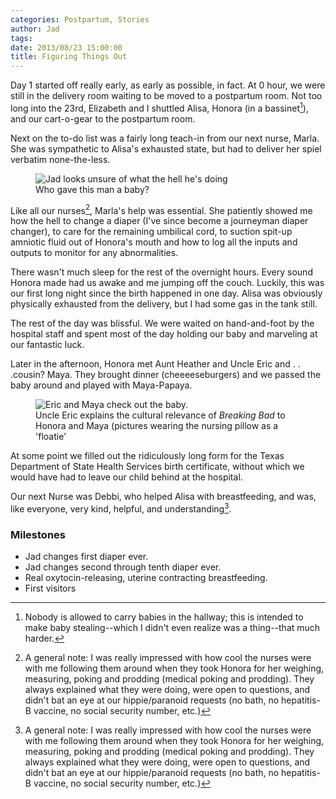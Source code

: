 ```yaml
---
categories: Postpartum, Stories
author: Jad
tags:
date: 2013/08/23 15:00:00
title: Figuring Things Out
---
```

Day 1 started off really early, as early as possible, in fact.  At 0 hour, we were still in the delivery room waiting to be moved to a postpartum room.  Not too long into the 23rd, Elizabeth and I shuttled Alisa, Honora (in a bassinet[^1]), and our cart-o-gear to the postpartum room. 

Next on the to-do list was a fairly long teach-in from our next nurse, Marla.  She was sympathetic to Alisa's exhausted state, but had to deliver her spiel verbatim none-the-less.  

<figure class="floatleft">
<img src="/img/img_1453_1_medium.jpg" alt="Jad looks unsure of what 
the hell he's doing" />
<figcaption class="width300">Who gave this man a baby?</figcaption>
</figure>

Like all our nurses[^2], Marla's help was essential.  She patiently showed me how the hell to change a diaper (I've since become a journeyman diaper changer), to care for the remaining umbilical cord, to suction spit-up amniotic fluid out of Honora's mouth and how to log all the inputs and outputs to monitor for any abnormalities.

There wasn't much sleep for the rest of the overnight hours.  Every sound Honora made had us awake and me jumping off the couch.  Luckily, this was our first long night since the birth happened in one day.  Alisa was obviously physically exhausted from the delivery, but I had some gas in the tank still.

The rest of the day was blissful.  We were waited on hand-and-foot by the hospital staff and spent most of the day holding our baby and marveling at our fantastic luck.

Later in the afternoon, Honora met Aunt Heather and Uncle Eric and . . .cousin? Maya.  They brought dinner (cheeeeseburgers) and we passed the baby around and played with Maya-Papaya.

<figure class="floatright">
<img src="/img/img_1473_1_medium.jpg" alt="Eric and Maya check out the baby." />
<figcaption class="width450">Uncle Eric explains the cultural relevance of <em>Breaking Bad</em> to Honora and Maya (pictures wearing the nursing pillow as a 'floatie'</figcaption>
</figure>

At some point we filled out the ridiculously long form for the Texas Department of State Health Services birth certificate, without which we would have had to leave our child behind at the hospital. 

Our next Nurse was Debbi, who helped Alisa with breastfeeding, and was, like everyone, very kind, helpful, and understanding[^2].

[^1]: Nobody is allowed to carry babies in the hallway; this is intended to make baby stealing--which I didn't even realize was a thing--that much harder.

[^2]: A general note: I was really impressed with how cool the nurses were with me following them around when they took Honora for her weighing, measuring, poking and prodding (medical poking and prodding).  They always explained what they were doing, were open to questions, and didn't bat an eye at our hippie/paranoid requests (no bath, no hepatitis-B vaccine, no social security number, etc.)


### Milestones
* Jad changes first diaper ever.
* Jad changes second through tenth diaper ever.
* Real oxytocin-releasing, uterine contracting breastfeeding.
* First visitors